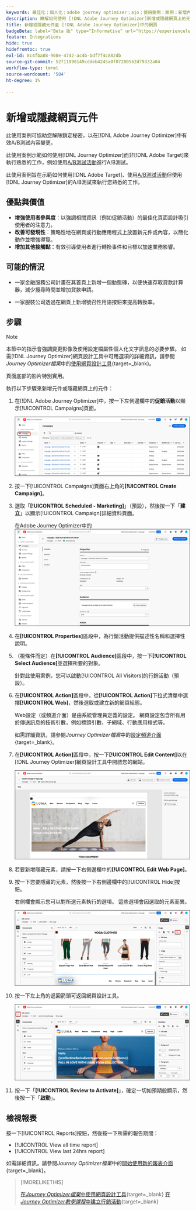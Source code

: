 ```yaml
---
keywords: 最佳化；個人化；adobe journey optimizer；ajo；使用案例；案例；新增內容；隱藏內容；新增元件；隱藏元件
description: 瞭解如何使用 [!DNL Adobe Journey Optimizer]新增或隱藏網頁上的元件。
title: 新增或隱藏元件至 [!DNL Adobe Journey Optimizer]中的網頁
badgeBeta: label="Beta 版" type="Informative" url="https://experienceleague.adobe.com/docs/target/using/introduction/intro.html#beta newtab=true" tooltip=" [!DNL Adobe Target] 有哪些 Beta 版功能。"
feature: Integrations
hide: true
hidefromtoc: true
exl-id: 8c4fba88-908e-4742-ac4b-bdf7f4c882db
source-git-commit: 52f11998149cddeb4245a0f07280562d79332a04
workflow-type: tm+mt
source-wordcount: '584'
ht-degree: 1%

---
```


# 新增或隱藏網頁元件

此使用案例可協助您解除鎖定秘密，以在[!DNL Adobe Journey Optimizer]中有效A/B測試內容變更。

此使用案例示範如何使用[!DNL Journey Optimizer]而非[!DNL Adobe Target]來執行熟悉的工作，例如使用[A/B測試活動](/help/main/c-activities/t-test-ab/test-ab.md)進行A/B測試。

此使用案例旨在示範如何使用[!DNL Adobe Target]、使用[A/B測試活動](/help/main/c-activities/t-test-ab/test-ab.md)但使用[!DNL Journey Optimizer]的A/B測試來執行您熟悉的工作。

## 優點與價值

* **增強使用者參與度**：以強調相關資訊（例如促銷活動）的最佳化頁面設計吸引使用者的注意力。
* **改善可發現性**：策略性地在網頁或行動應用程式上放置新元件或內容，以簡化動作並增強導覽。
* **增加其他接觸點**：有效引導使用者進行轉換事件和目標以加速業務影響。

## 可能的情況

* 一家金融服務公司計畫在其首頁上新增一個動態磚，以便快速存取貸款計算器，減少搜尋時間並增加貸款申請。

* 一家服裝公司透過在網頁上新增號召性用語按鈕來提高轉換率。

## 步驟

>[!NOTE]
>
>本節中的指示會強調變更影像及使用設定檔屬性個人化文字訊息的必要步驟。 如需[!DNL Journey Optimizer]網頁設計工具中可用選項的詳細資訊，請參閱&#x200B;*Journey Optimizer檔案*&#x200B;中的[使用網頁設計工具](https://experienceleague.adobe.com/en/docs/journey-optimizer/using/channels/web/author-web-pages/web-visual-editor){target=_blank}。
>
>頁面底部的影片特別實用。

執行以下步驟來新增元件或隱藏網頁上的元件：

1. 在[!DNL Adobe Journey Optimizer]中，按一下左側邊欄中的&#x200B;**促銷活動**&#x200B;以顯示[!UICONTROL Campaigns]頁面。

   ![醒目提示「行銷活動」索引標籤的Adobe Journey Optimizer登陸頁面。](/help/main/c-integrating-target-with-mac/ajo/assets/ajo-landing-page.png)

1. 按一下[!UICONTROL Campaigns]頁面右上角的&#x200B;**[!UICONTROL Create Campaign]**。

1. 選取「**[!UICONTROL Scheduled - Marketing]**」（預設），然後按一下「**建立**」以顯示[!UICONTROL Campaign]詳細資料頁面。

   在Adobe Journey Optimizer中的![行銷活動詳細資訊頁面](/help/main/c-integrating-target-with-mac/ajo/assets/campaign-details.png)

1. 在&#x200B;**[!UICONTROL Properties]**&#x200B;區段中，為行銷活動提供描述性名稱和選擇性說明。

1. （視條件而定）在&#x200B;**[!UICONTROL Audience]**&#x200B;區段中，按一下&#x200B;**[!UICONTROL Select Audience]**&#x200B;並選擇所要的對象。

   針對此使用案例，您可以啟動[!UICONTROL All Visitors]的行銷活動（預設）。

1. 在&#x200B;**[!UICONTROL Action]**&#x200B;區段中，從&#x200B;**[!UICONTROL Action]**&#x200B;下拉式清單中選擇&#x200B;**[!UICONTROL Web]**，然後選取或建立新的網頁組態。

   Web設定（或頻道介面）是由系統管理員定義的設定。 網頁設定包含所有用於傳送訊息的技術引數，例如標頭引數、子網域、行動應用程式等。

   如需詳細資訊，請參閱&#x200B;*Journey Optimizer檔案*&#x200B;中的[設定頻道介面](https://experienceleague.adobe.com/en/docs/journey-optimizer/using/configuration/channel-surfaces#set-up-channel-surfaces){target=_blank}。

1. 在&#x200B;**[!UICONTROL Action]**&#x200B;區段中，按一下&#x200B;**[!UICONTROL Edit Content]**&#x200B;以在[!DNL Journey Optimizer]網頁設計工具中開啟您的網站。

   ![LUMA網站上的瑜伽登陸頁面](/help/main/c-integrating-target-with-mac/ajo/assets/luma-yoga-landing.png)

1. 若要新增隱藏元素，請按一下右側邊欄中的&#x200B;**[!UICONTROL Edit Web Page]**。

1. 按一下您要隱藏的元素，然後按一下右側邊欄中的[!UICONTROL Hide]按鈕。

   右側欄會顯示您可以對所選元素執行的選項。 這些選項會因選取的元素而異。

   ![隱藏元素按鈕](/help/main/c-integrating-target-with-mac/ajo/assets/hide-element.png)

1. 按一下左上角的返回箭頭可返回網頁設計工具。

   ![後退箭號](/help/main/c-integrating-target-with-mac/ajo/assets/back-arrow.png)

1. 按一下「**[!UICONTROL Review to Activate]**」，確定一切如預期般顯示，然後按一下「**啟動**」。

## 檢視報表

按一下[!UICONTROL Reports]按鈕，然後按一下所需的報告期間：

* [!UICONTROL View all time report]
* [!UICONTROL View last 24hrs report]

如需詳細資訊，請參閱&#x200B;*Journey Optimizer檔案*&#x200B;中的[開始使用新的報表介面](https://experienceleague.adobe.com/en/docs/journey-optimizer/using/channel-report/report-gs-cja){target=_blank}。

>[!MORELIKETHIS]
>
>[在&#x200B;*Journey Optimizer檔案*&#x200B;中使用網頁設計工具](https://experienceleague.adobe.com/en/docs/journey-optimizer/using/channels/web/author-web-pages/web-visual-editor){target=_blank}
>[在&#x200B;*Journey Optimizer教學課程*&#x200B;中建立行銷活動](https://experienceleague.adobe.com/en/docs/journey-optimizer-learn/tutorials/create-campaigns/create-a-campaign){target=_blank}
